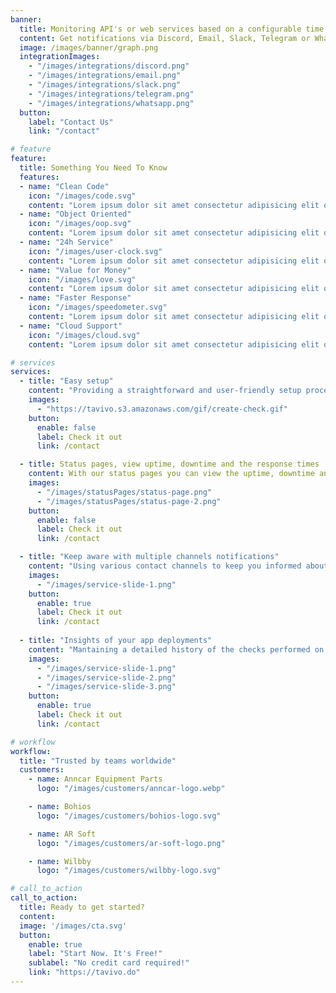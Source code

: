```yaml
---
banner:
  title: Monitoring API's or web services based on a configurable time interval
  content: Get notifications via Discord, Email, Slack, Telegram or WhatsApp.
  image: /images/banner/graph.png
  integrationImages:
    - "/images/integrations/discord.png"
    - "/images/integrations/email.png"
    - "/images/integrations/slack.png"
    - "/images/integrations/telegram.png"
    - "/images/integrations/whatsapp.png"
  button:
    label: "Contact Us"
    link: "/contact"

# feature
feature: 
  title: Something You Need To Know
  features:
  - name: "Clean Code"
    icon: "/images/code.svg"
    content: "Lorem ipsum dolor sit amet consectetur adipisicing elit quam nihil"
  - name: "Object Oriented"
    icon: "/images/oop.svg"
    content: "Lorem ipsum dolor sit amet consectetur adipisicing elit quam nihil"
  - name: "24h Service"
    icon: "/images/user-clock.svg"
    content: "Lorem ipsum dolor sit amet consectetur adipisicing elit quam nihil"
  - name: "Value for Money"
    icon: "/images/love.svg"
    content: "Lorem ipsum dolor sit amet consectetur adipisicing elit quam nihil"
  - name: "Faster Response"
    icon: "/images/speedometer.svg"
    content: "Lorem ipsum dolor sit amet consectetur adipisicing elit quam nihil"
  - name: "Cloud Support"
    icon: "/images/cloud.svg"
    content: "Lorem ipsum dolor sit amet consectetur adipisicing elit quam nihil"

# services
services:
  - title: "Easy setup"
    content: "Providing a straightforward and user-friendly setup process, allowing you to quickly configure and start monitoring your web services. The app offers a simple interface and step-by-step instructions, making it easy for anyone to get started."
    images:
      - "https://tavivo.s3.amazonaws.com/gif/create-check.gif"
    button:
      enable: false
      label: Check it out
      link: /contact

  - title: Status pages, view uptime, downtime and the response times
    content: With our status pages you can view the uptime, downtime and the response times of all your services. You can also view the status of your services from multiple locations around the world.
    images:
      - "/images/statusPages/status-page.png"
      - "/images/statusPages/status-page-2.png"
    button:
      enable: false
      label: Check it out
      link: /contact

  - title: "Keep aware with multiple channels notifications"
    content: "Using various contact channels to keep you informed about the status of your web services. You can receive notifications via Discord, email, Slack, Telegram, and Whatsapp. This flexibility allows you to choose the communication channel that best suits your needs or integrate with your existing workflow."
    images: 
      - "/images/service-slide-1.png"
    button:
      enable: true
      label: Check it out
      link: /contact
  
  - title: "Insights of your app deployments"
    content: "Mantaining a detailed history of the checks performed on your web services. It records each check's result, whether it succeeded or failed, along with the timestamp. This check history provides valuable insights into the availability and performance of your services over time."
    images:
      - "/images/service-slide-1.png"
      - "/images/service-slide-2.png"
      - "/images/service-slide-3.png"
    button:
      enable: true
      label: Check it out
      link: /contact

# workflow
workflow: 
  title: "Trusted by teams worldwide"
  customers:
    - name: Anncar Equipment Parts
      logo: "/images/customers/anncar-logo.webp"

    - name: Bohios
      logo: "/images/customers/bohios-logo.svg"

    - name: AR Soft
      logo: "/images/customers/ar-soft-logo.png"

    - name: Wilbby
      logo: "/images/customers/wilbby-logo.svg"

# call_to_action
call_to_action:
  title: Ready to get started?
  content: 
  image: '/images/cta.svg'
  button:
    enable: true
    label: "Start Now. It's Free!"
    sublabel: "No credit card required!"
    link: "https://tavivo.do"
---
```

	
